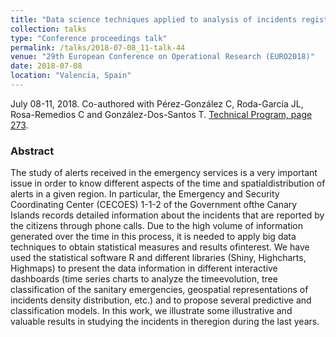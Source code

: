 ```yaml
---
title: "Data science techniques applied to analysis of incidents registered by the 1-1-2 Canary Islands emergency services"
collection: talks
type: "Conference proceedings talk"
permalink: /talks/2018-07-08_11-talk-44
venue: "29th European Conference on Operational Research (EURO2018)"
date: 2018-07-08
location: "Valencia, Spain"
---
```

July 08-11, 2018. Co-authored with Pérez-González C, Roda-García JL, Rosa-Remedios C and González-Dos-Santos T.
[Technical Program, page 273](https://www.euro-online.org/media_site/reports/EURO29_AB.pdf#page=210).

### Abstract
The study of alerts received in the emergency services is a very important issue in order to know different aspects of the time and spatialdistribution of alerts in a given region. In particular, the Emergency and Security Coordinating Center (CECOES) 1-1-2 of the Government ofthe Canary Islands records detailed information about the incidents that are reported by the citizens through phone calls. Due to the high volume of information generated over the time in this process, it is needed to apply big data techniques to obtain statistical measures and results ofinterest. We have used the statistical software R and different libraries (Shiny, Highcharts, Highmaps) to present the data information in different interactive dashboards (time series charts to analyze the timeevolution, tree classification of the sanitary emergencies, geospatial representations of incidents density distribution, etc.) and to propose several predictive and classification models. In this work, we illustrate some illustrative and valuable results in studying the incidents in theregion during the last years.